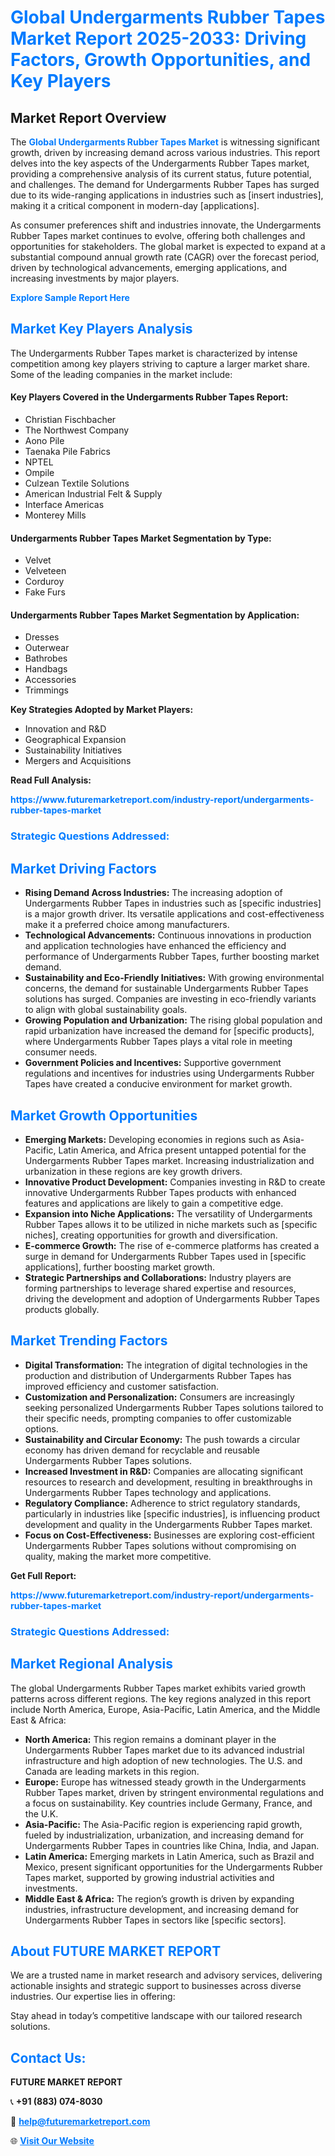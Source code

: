 <h1 style="color: #007BFF;">Global Undergarments Rubber Tapes Market Report 2025-2033: Driving Factors, Growth Opportunities, and Key Players</h1>

<section id="overview">
<h2>Market Report Overview</h2>
<p>The <a href="https://www.futuremarketreport.com/industry-report/undergarments-rubber-tapes-market" style="color: #007BFF; text-decoration: none;"><strong>Global Undergarments Rubber Tapes Market</strong></a> is witnessing significant growth, driven by increasing demand across various industries. This report delves into the key aspects of the Undergarments Rubber Tapes market, providing a comprehensive analysis of its current status, future potential, and challenges. The demand for Undergarments Rubber Tapes has surged due to its wide-ranging applications in industries such as [insert industries], making it a critical component in modern-day [applications].</p>
<p>As consumer preferences shift and industries innovate, the Undergarments Rubber Tapes market continues to evolve, offering both challenges and opportunities for stakeholders. The global market is expected to expand at a substantial compound annual growth rate (CAGR) over the forecast period, driven by technological advancements, emerging applications, and increasing investments by major players.</p>
</section>

<section id="overview">
<p><a href="https://www.futuremarketreport.com/request-sample/reportId=35620" style="color: #007BFF; text-decoration: none;"><strong>Explore Sample Report Here</strong></a></p>
</section>

<section id="key-players">
<h2 style="color: #007BFF;">Market Key Players Analysis</h2>
<p>The Undergarments Rubber Tapes market is characterized by intense competition among key players striving to capture a larger market share. Some of the leading companies in the market include:</p>
<h4>Key Players Covered in the Undergarments Rubber Tapes Report:</h4>
<ul><li>Christian Fischbacher</li><li>The Northwest Company</li><li>Aono Pile</li><li>Taenaka Pile Fabrics</li><li>NPTEL</li><li>Ompile</li><li>Culzean Textile Solutions</li><li>American Industrial Felt &amp; Supply</li><li>Interface Americas</li><li>Monterey Mills</li></ul>
<h4>Undergarments Rubber Tapes Market Segmentation by Type:</h4>
<ul><li>Velvet</li><li>Velveteen</li><li>Corduroy</li><li>Fake Furs</li></ul>

<h4>Undergarments Rubber Tapes Market Segmentation by Application:</h4>
<ul><li>Dresses</li><li>Outerwear</li><li>Bathrobes</li><li>Handbags</li><li>Accessories</li><li>Trimmings</li></ul>
<p><strong>Key Strategies Adopted by Market Players:</strong></p>
<ul>
<li>Innovation and R&D</li>
<li>Geographical Expansion</li>
<li>Sustainability Initiatives</li>
<li>Mergers and Acquisitions</li>
</ul>
</section>

<section>
<p><strong>Read Full Analysis: </strong></p><a href="https://www.futuremarketreport.com/industry-report/undergarments-rubber-tapes-market" style="color: #007BFF; text-decoration: none;"><strong>https://www.futuremarketreport.com/industry-report/undergarments-rubber-tapes-market</strong></a>
<h3 style="color: #007BFF;">Strategic Questions Addressed:</h3>
</section>

<section id="driving-factors">
<h2 style="color: #007BFF;">Market Driving Factors</h2>
<ul>
<li><strong>Rising Demand Across Industries:</strong> The increasing adoption of Undergarments Rubber Tapes in industries such as [specific industries] is a major growth driver. Its versatile applications and cost-effectiveness make it a preferred choice among manufacturers.</li>
<li><strong>Technological Advancements:</strong> Continuous innovations in production and application technologies have enhanced the efficiency and performance of Undergarments Rubber Tapes, further boosting market demand.</li>
<li><strong>Sustainability and Eco-Friendly Initiatives:</strong> With growing environmental concerns, the demand for sustainable Undergarments Rubber Tapes solutions has surged. Companies are investing in eco-friendly variants to align with global sustainability goals.</li>
<li><strong>Growing Population and Urbanization:</strong> The rising global population and rapid urbanization have increased the demand for [specific products], where Undergarments Rubber Tapes plays a vital role in meeting consumer needs.</li>
<li><strong>Government Policies and Incentives:</strong> Supportive government regulations and incentives for industries using Undergarments Rubber Tapes have created a conducive environment for market growth.</li>
</ul>
</section>

<section id="growth-opportunities">
<h2 style="color: #007BFF;">Market Growth Opportunities</h2>
<ul>
<li><strong>Emerging Markets:</strong> Developing economies in regions such as Asia-Pacific, Latin America, and Africa present untapped potential for the Undergarments Rubber Tapes market. Increasing industrialization and urbanization in these regions are key growth drivers.</li>
<li><strong>Innovative Product Development:</strong> Companies investing in R&D to create innovative Undergarments Rubber Tapes products with enhanced features and applications are likely to gain a competitive edge.</li>
<li><strong>Expansion into Niche Applications:</strong> The versatility of Undergarments Rubber Tapes allows it to be utilized in niche markets such as [specific niches], creating opportunities for growth and diversification.</li>
<li><strong>E-commerce Growth:</strong> The rise of e-commerce platforms has created a surge in demand for Undergarments Rubber Tapes used in [specific applications], further boosting market growth.</li>
<li><strong>Strategic Partnerships and Collaborations:</strong> Industry players are forming partnerships to leverage shared expertise and resources, driving the development and adoption of Undergarments Rubber Tapes products globally.</li>
</ul>
</section>

<section id="trending-factors">
<h2 style="color: #007BFF;">Market Trending Factors</h2>
<ul>
<li><strong>Digital Transformation:</strong> The integration of digital technologies in the production and distribution of Undergarments Rubber Tapes has improved efficiency and customer satisfaction.</li>
<li><strong>Customization and Personalization:</strong> Consumers are increasingly seeking personalized Undergarments Rubber Tapes solutions tailored to their specific needs, prompting companies to offer customizable options.</li>
<li><strong>Sustainability and Circular Economy:</strong> The push towards a circular economy has driven demand for recyclable and reusable Undergarments Rubber Tapes solutions.</li>
<li><strong>Increased Investment in R&D:</strong> Companies are allocating significant resources to research and development, resulting in breakthroughs in Undergarments Rubber Tapes technology and applications.</li>
<li><strong>Regulatory Compliance:</strong> Adherence to strict regulatory standards, particularly in industries like [specific industries], is influencing product development and quality in the Undergarments Rubber Tapes market.</li>
<li><strong>Focus on Cost-Effectiveness:</strong> Businesses are exploring cost-efficient Undergarments Rubber Tapes solutions without compromising on quality, making the market more competitive.</li>
</ul>
</section>

<section>
<p><strong>Get Full Report: </strong></p><a href="https://www.futuremarketreport.com/industry-report/undergarments-rubber-tapes-market" style="color: #007BFF; text-decoration: none;"><strong>https://www.futuremarketreport.com/industry-report/undergarments-rubber-tapes-market</strong></a>
<h3 style="color: #007BFF;">Strategic Questions Addressed:</h3>
</section>


<section id="regional-analysis">
<h2 style="color: #007BFF;">Market Regional Analysis</h2>
<p>The global Undergarments Rubber Tapes market exhibits varied growth patterns across different regions. The key regions analyzed in this report include North America, Europe, Asia-Pacific, Latin America, and the Middle East & Africa:</p>
<ul>
<li><strong>North America:</strong> This region remains a dominant player in the Undergarments Rubber Tapes market due to its advanced industrial infrastructure and high adoption of new technologies. The U.S. and Canada are leading markets in this region.</li>
<li><strong>Europe:</strong> Europe has witnessed steady growth in the Undergarments Rubber Tapes market, driven by stringent environmental regulations and a focus on sustainability. Key countries include Germany, France, and the U.K.</li>
<li><strong>Asia-Pacific:</strong> The Asia-Pacific region is experiencing rapid growth, fueled by industrialization, urbanization, and increasing demand for Undergarments Rubber Tapes in countries like China, India, and Japan.</li>
<li><strong>Latin America:</strong> Emerging markets in Latin America, such as Brazil and Mexico, present significant opportunities for the Undergarments Rubber Tapes market, supported by growing industrial activities and investments.</li>
<li><strong>Middle East & Africa:</strong> The region’s growth is driven by expanding industries, infrastructure development, and increasing demand for Undergarments Rubber Tapes in sectors like [specific sectors].</li>
</ul>
</section>

<footer>
<h2 style="color: #007BFF;">About FUTURE MARKET REPORT</h2>
<p>We are a trusted name in market research and advisory services, delivering actionable insights and strategic support to businesses across diverse industries. Our expertise lies in offering:</p>

<p>Stay ahead in today’s competitive landscape with our tailored research solutions.</p>

<h2 style="color: #007BFF;">Contact Us:</h2>
<p><strong>FUTURE MARKET REPORT</strong></p>
<p>📞 <strong>+91 (883) 074-8030</strong></p>
<p>📧 <strong><a href="mailto:help@futuremarketreport.com" style="color: #007BFF;">help@futuremarketreport.com</a></strong></p>
<p>🌐 <strong><a href="https://www.futuremarketreport.com/" style="color: #007BFF;">Visit Our Website</a></strong></p>
</footer>